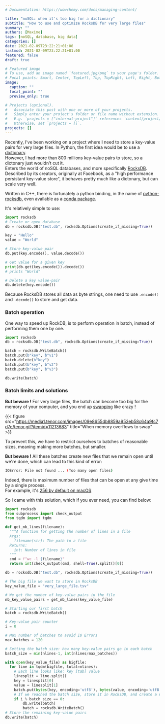 ```yaml
---
# Documentation: https://wowchemy.com/docs/managing-content/

title: "noSQL: when it's too big for a dictionary"
subtitle: "How to use and optimize RocksDB for very large files"
summary: ""
authors: [Maxime]
tags: [noSQL, database, big data]
categories: []
date: 2021-02-09T23:22:21+01:00
lastmod: 2021-02-09T23:22:21+01:00
featured: false
draft: true

# Featured image
# To use, add an image named `featured.jpg/png` to your page's folder.
# Focal points: Smart, Center, TopLeft, Top, TopRight, Left, Right, BottomLeft, Bottom, BottomRight.
image:
  caption: ""
  focal_point: ""
  preview_only: true

# Projects (optional).
#   Associate this post with one or more of your projects.
#   Simply enter your project's folder or file name without extension.
#   E.g. `projects = ["internal-project"]` references `content/project/deep-learning/index.md`.
#   Otherwise, set `projects = []`.
projects: []
---
```


Recently, I've been working on a project where I need to store a key-value pairs for very large files.
In Python, the first idea would be to use a [dictionary](https://docs.python.org/3/tutorial/datastructures.html#dictionaries).  
However, I had more than 800 millions key-value pairs to store, so a dictonary just wouldn't cut it.  
Enters the world of noSQL databases, and more specifically [RocksDB](https://rocksdb.org).  
Described by its creators, originally at Facebook, as a "high performance persistant key-value store", it behaves pretty much like a dictonary, but can scale very well.

Written in C++, there is fortunately a python binding, in the name of [python-rocksdb](https://github.com/twmht/python-rocksdb), even available as a [conda package](https://anaconda.org/conda-forge/python-rocksdb).

It's relatively simple to use:

```python
import rocksdb
# Create or open database
db = rocksdb.DB("test.db", rocksdb.Options(create_if_missing=True))

key = "Hello"
value = "World"

# Store key-value pair
db.put(key.encode(), value.decode())

# Get value for a given key
print(db.get(key.encode()).decode())
# prints "World"

# Delete a key value-pair
db.delete(key.encode())
```

Because RocksDB stores all data as byte strings, one need to use `.encode()` and `.decode()` to store and get data.

### Batch operation

One way to speed up RockDB, is to perform operation in batch, instead of performing them one by one.

```python
import rocksdb
db = rocksdb.DB("test.db", rocksdb.Options(create_if_missing=True))

batch = rocksdb.WriteBatch()
batch.put(b"key", b"v1")
batch.delete(b"key")
batch.put(b"key", b"v2")
batch.put(b"key", b"v3")

db.write(batch)
```

### Batch limits and solutions

**But beware !** For very large files, the batch can become too big for the memory of your computer, and you end up [swapping](https://www.enterprisestorageforum.com/storage-hardware/memory-swapping.html) like crazy !

{{< figure  src="https://media1.tenor.com/images/09e8655db8859a953eb58c64a9fc7d7e/tenor.gif?itemid=11213683" title="When memory overflows to swap" >}}

To prevent this, we have to restrict ourselves to batches of reasonable sizes, meaning making more batches, but smaller.

**But beware !** All these batches create new files that we remain open until we're done, which can lead to this kind of error:

```bash
IOError: File not found ... (Too many open files)
```

Indeed, there is maximum number of files that can be open at any give time by a single process.   
For example, it's [256 by default on macOS](https://stackoverflow.com/questions/6624077/max-open-files-per-process)

So I came with this solution, which if you ever need, you can find below:

```python
import rocksdb
from subprocess import check_output
from tqdm import tqdm

def get_nb_lines(filename):
  """A function for getting the number of lines in a file
  Args:
    filename(str): The path to a file
  Returns:
    int: Number of lines in file
  """
  cmd = f"wc -l {filename}"
  return int(check_output(cmd, shell=True).split()[0])

db = rocksdb.DB("test.db", rocksdb.Options(create_if_missing=True))

# The big file we want to store in RocksDB
key_value_file = "very_large_file.tsv"

# We get the number of key-value pairs in the file
nb_key_value_pairs = get_nb_lines(key_value_file)

# Starting our first batch
batch = rocksdb.WriteBatch()

# Key-value pair counter
i = 0

# Max number of batches to avoid IO Errors
max_batches = 120

# Setting the batch size: how many key-value pairs go in each batch
batch_size = min(nlines-1, int(nlines/max_batches))

with open(key_value_file) as bigfile:
  for line in tqdm(bigfile, total=nlines):
    # Each line looks like: key [tab] value
    linesplit = line.split()
    key = linesplit[0]
    value = linesplit[1]
    batch.put(bytes(key, encoding='utf8'), bytes(value, encoding='utf8'))
    # If we reached the batch size, store it in RocksDB, and create a new batch
    if i % batch_size == 0:
        db.write(batch)
        batch = rocksdb.WriteBatch()
# Store the remaining key-value pairs
db.write(batch)
```

